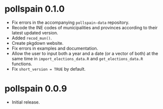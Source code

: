 <!-- 

# pollspain 0.4.0

- escaños

# pollspain 0.4.0

- reparto de escaños

# pollspain 0.3.0

- surveys

# pollspain 0.2.1

- vignettes

# pollspain 0.2.0

- Created pollspaindata repository.
- Fixed 2019 elections (user has to choose between two dates).
- Fixed errors elections files (MIR files are corrupt).
- Allowed the user to input only the year of the elections in `import_elections_data.R` and `get_elections_data.R`.
- Allowed the user to provide both year and dates for different elections.
- Checked examples and documentation.
- Fixed `by_parties = TRUE` by default.
- Fixed aggregate_election_data() function (now ccaa-prov-mun names are included as well as a properly id_INE_...).
- aggregate_election_data() function now includes a list of id_candidacies at province level when we aggregate 
- Fixed summary_election_data()
- Included a CERA flag in summary_election_data() to allow remove CERA ballots.

- pending: Fixed documentation of get_elections_data(), aggregate_election_data(), summary_election_data()
- pending: add more examples in summary()
- pending: Added `recod_parties()`
- pending: añadir nombre partidos en el aggregte

- Fix discrepancies in files. Some poll stations does not match the individual ballots with summaries provided by Ministry of the Interior. The discrepancies were resolved by using the individual votes by party. Discrepancies were found in the following poll stations 
  - `2015` a lot of them with a small (1-2 ballots) discrepancies.
  - `2000`: 02-50-001-01-001-U / 01-21-001-01-001-U / 02-22-001-01-001-U / 05-35-001-01-001-A / 09-17-001-01-001-U / 09-43-001-01-001-A / 16-20-001-01-001-U / 14-30-001-01-001-A
  - `1996`: 04-07-001-01-001-A / 09-17-001-01-001-U / 09-25-001-01-001-U / 09-43-001-01-001-A / 11-06-001-01-001-U / 12-27-001-01-001-U / 12-36-001-01-001-U / 16-20-001-01-001-U / 16-48-001-01-001-U / 14-30-001-01-001-A / 10-46-001-01-001-A / 10-12-001-01-001-A / 02-22-001-01-001-U / 05-35-001-01-001-A / 12-15-001-01-001-U / 15-31-001-01-001-U
  - `1993`: 05-35-001-01-0001-A / 05-38-001-01-0001-U / 08-19-001-01-0001-A / 07-47-001-01-0001-A / 07-42-001-01-0001-U / 07-49-002-01-0001-A / 15-31-001-01-0001-U / 10-03-001-01-0001-U / 02-44-001-01-0001-A / 08-16-001-01-0001-A / 08-45-001-01-0001-U / 07-34-001-01-0001-U / 10-12-001-01-0001-A / 07-47-999-09-0000-U / 07-37-999-09-0000-U / 17-26-999-09-0000-U
  - `1989`: 02-44-001-01-0001-A / 05-38-001-01-0001-A / 08-16-001-01-0001-A / 07-34-001-01-0001-A / 07-42-001-01-0001-A / 07-49-002-01-0001-A / 15-31-001-01-0001-A / 16-01-001-01-0001-A / 10-03-001-01-0001-U / 10-12-001-01-0001-A / 05-35-001-01-0001-A / 08-19-001-01-0001-A / 08-45-001-01-0001-A / 07-47-001-01-0001-A / 12-27-999-09-0000-U
  - `1986`: 01-18-001-01-0001-A / 05-35-001-01-0001-A / 05-38-001-01-0001-A / 12-32-001-01-0001-A / 17-26-001-01-0001-A / 10-03-001-01-0001-A / 18-51-001-01-0001-A
  - `1982`: 05-35-001-01-0001-A / 13-28-079-01-0001-L / 13-28-079-01-0001-K / 13-28-079-01-0001-G / 13-28-079-01-0001-M / 13-28-079-06-0001-C / 13-28-079-06-0001-D / 13-28-079-06-0001-G / 17-26-001-01-0001-A / 01-14-001-01-0001-A / 01-23-001-01-0001-A / 08-13-001-01-0001-A / 08-45-001-01-0001-A / 07-05-001-01-0001-A / 07-49-002-01-0001-A / 09-08-001-01-0001-A / 11-06-001-01-0001-A / 12-15-001-01-0001-A / 13-28-079-01-0001-E / 13-28-079-01-0001-C / 13-28-079-01-0001-J / 13-28-079-01-0001-I / 13-28-079-06-0001-F / 13-28-079-06-0001-H / 13-28-079-01-0001-A / 13-28-079-01-0001-D / 13-28-079-01-0001-F / 13-28-079-06-0001-A / 13-28-079-06-0001-B / 13-28-079-06-0001-I

-->

# pollspain 0.1.0

- Fix errors in the accompanying `pollspain-data` repository.
- Recode the INE codes of municipalities and provinces according to their latest updated version.
- Added `recod_mun()`.
- Create pkgdown website.
- Fix errors in examples and documentation.
- Allow the user to input both a year and a date (or a vector of both) at the same time in `import_elections_data.R` and `get_elections_data.R` functions.
- Fix `short_version = TRUE` by default.


# pollspain 0.0.9

- Initial release.


